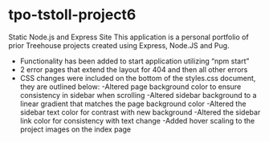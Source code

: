 # tpo-tstoll-project6
Static Node.js and Express Site
This application is a personal portfolio of prior Treehouse projects created using Express, Node.JS and Pug.

- Functionality has been added to start application utilizing “npm start”
- 2 error pages that extend the layout for 404 and then all other errors
- CSS changes were included on the bottom of the styles.css document, they are outlined below:
	-Altered page background color to ensure consistency in sidebar when scrolling
	-Altered sidebar background to a linear gradient that matches the page background color
	-Altered the sidebar text color for contrast with new background
	-Altered the sidebar link color for consistency with text change
	-Added hover scaling to the project images on the index page 
